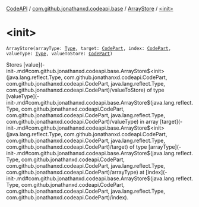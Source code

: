 [CodeAPI](../../index.md) / [com.github.jonathanxd.codeapi.base](../index.md) / [ArrayStore](index.md) / [&lt;init&gt;](.)

# &lt;init&gt;

`ArrayStore(arrayType: `[`Type`](http://docs.oracle.com/javase/6/docs/api/java/lang/reflect/Type.html)`, target: `[`CodePart`](../../com.github.jonathanxd.codeapi/-code-part/index.md)`, index: `[`CodePart`](../../com.github.jonathanxd.codeapi/-code-part/index.md)`, valueType: `[`Type`](http://docs.oracle.com/javase/6/docs/api/java/lang/reflect/Type.html)`, valueToStore: `[`CodePart`](../../com.github.jonathanxd.codeapi/-code-part/index.md)`)`

Stores [value](-init-.md#com.github.jonathanxd.codeapi.base.ArrayStore$<init>(java.lang.reflect.Type, com.github.jonathanxd.codeapi.CodePart, com.github.jonathanxd.codeapi.CodePart, java.lang.reflect.Type, com.github.jonathanxd.codeapi.CodePart)/valueToStore) of type [valueType](-init-.md#com.github.jonathanxd.codeapi.base.ArrayStore$<init>(java.lang.reflect.Type, com.github.jonathanxd.codeapi.CodePart, com.github.jonathanxd.codeapi.CodePart, java.lang.reflect.Type, com.github.jonathanxd.codeapi.CodePart)/valueType) in array [target](-init-.md#com.github.jonathanxd.codeapi.base.ArrayStore$<init>(java.lang.reflect.Type, com.github.jonathanxd.codeapi.CodePart, com.github.jonathanxd.codeapi.CodePart, java.lang.reflect.Type, com.github.jonathanxd.codeapi.CodePart)/target) of type [arrayType](-init-.md#com.github.jonathanxd.codeapi.base.ArrayStore$<init>(java.lang.reflect.Type, com.github.jonathanxd.codeapi.CodePart, com.github.jonathanxd.codeapi.CodePart, java.lang.reflect.Type, com.github.jonathanxd.codeapi.CodePart)/arrayType) at [index](-init-.md#com.github.jonathanxd.codeapi.base.ArrayStore$<init>(java.lang.reflect.Type, com.github.jonathanxd.codeapi.CodePart, com.github.jonathanxd.codeapi.CodePart, java.lang.reflect.Type, com.github.jonathanxd.codeapi.CodePart)/index).


